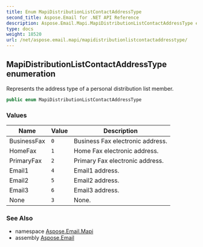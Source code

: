 ```yaml
---
title: Enum MapiDistributionListContactAddressType
second_title: Aspose.Email for .NET API Reference
description: Aspose.Email.Mapi.MapiDistributionListContactAddressType enum. Represents the address type of a personal distribution list member
type: docs
weight: 18520
url: /net/aspose.email.mapi/mapidistributionlistcontactaddresstype/
---
```

## MapiDistributionListContactAddressType enumeration

Represents the address type of a personal distribution list member.

```csharp
public enum MapiDistributionListContactAddressType
```

### Values

| Name | Value | Description |
| --- | --- | --- |
| BusinessFax | `0` | Business Fax electronic address. |
| HomeFax | `1` | Home Fax electronic address. |
| PrimaryFax | `2` | Primary Fax electronic address. |
| Email1 | `4` | Email1 address. |
| Email2 | `5` | Email2 address. |
| Email3 | `6` | Email3 address. |
| None | `3` | None. |

### See Also

* namespace [Aspose.Email.Mapi](../../aspose.email.mapi/)
* assembly [Aspose.Email](../../)


